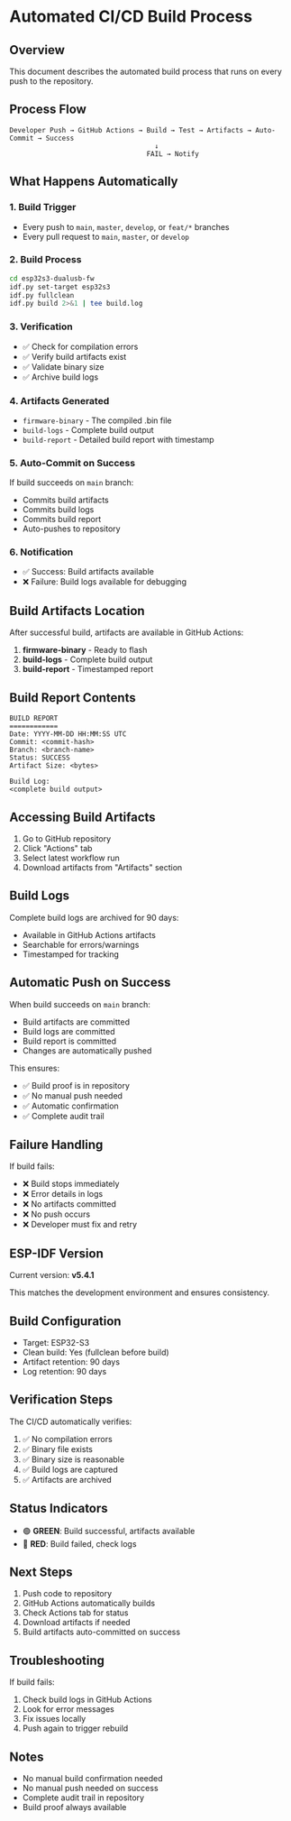 # Automated CI/CD Build Process

## Overview

This document describes the automated build process that runs on every push to the repository.

## Process Flow

```
Developer Push → GitHub Actions → Build → Test → Artifacts → Auto-Commit → Success
                                    ↓
                                  FAIL → Notify
```

## What Happens Automatically

### 1. Build Trigger
- Every push to `main`, `master`, `develop`, or `feat/*` branches
- Every pull request to `main`, `master`, or `develop`

### 2. Build Process
```bash
cd esp32s3-dualusb-fw
idf.py set-target esp32s3
idf.py fullclean
idf.py build 2>&1 | tee build.log
```

### 3. Verification
- ✅ Check for compilation errors
- ✅ Verify build artifacts exist
- ✅ Validate binary size
- ✅ Archive build logs

### 4. Artifacts Generated
- `firmware-binary` - The compiled .bin file
- `build-logs` - Complete build output
- `build-report` - Detailed build report with timestamp

### 5. Auto-Commit on Success
If build succeeds on `main` branch:
- Commits build artifacts
- Commits build logs
- Commits build report
- Auto-pushes to repository

### 6. Notification
- ✅ Success: Build artifacts available
- ❌ Failure: Build logs available for debugging

## Build Artifacts Location

After successful build, artifacts are available in GitHub Actions:

1. **firmware-binary** - Ready to flash
2. **build-logs** - Complete build output
3. **build-report** - Timestamped report

## Build Report Contents

```
BUILD REPORT
============
Date: YYYY-MM-DD HH:MM:SS UTC
Commit: <commit-hash>
Branch: <branch-name>
Status: SUCCESS
Artifact Size: <bytes>

Build Log:
<complete build output>
```

## Accessing Build Artifacts

1. Go to GitHub repository
2. Click "Actions" tab
3. Select latest workflow run
4. Download artifacts from "Artifacts" section

## Build Logs

Complete build logs are archived for 90 days:
- Available in GitHub Actions artifacts
- Searchable for errors/warnings
- Timestamped for tracking

## Automatic Push on Success

When build succeeds on `main` branch:
- Build artifacts are committed
- Build logs are committed
- Build report is committed
- Changes are automatically pushed

This ensures:
- ✅ Build proof is in repository
- ✅ No manual push needed
- ✅ Automatic confirmation
- ✅ Complete audit trail

## Failure Handling

If build fails:
- ❌ Build stops immediately
- ❌ Error details in logs
- ❌ No artifacts committed
- ❌ No push occurs
- ❌ Developer must fix and retry

## ESP-IDF Version

Current version: **v5.4.1**

This matches the development environment and ensures consistency.

## Build Configuration

- Target: ESP32-S3
- Clean build: Yes (fullclean before build)
- Artifact retention: 90 days
- Log retention: 90 days

## Verification Steps

The CI/CD automatically verifies:
1. ✅ No compilation errors
2. ✅ Binary file exists
3. ✅ Binary size is reasonable
4. ✅ Build logs are captured
5. ✅ Artifacts are archived

## Status Indicators

- 🟢 **GREEN**: Build successful, artifacts available
- 🔴 **RED**: Build failed, check logs

## Next Steps

1. Push code to repository
2. GitHub Actions automatically builds
3. Check Actions tab for status
4. Download artifacts if needed
5. Build artifacts auto-committed on success

## Troubleshooting

If build fails:
1. Check build logs in GitHub Actions
2. Look for error messages
3. Fix issues locally
4. Push again to trigger rebuild

## Notes

- No manual build confirmation needed
- No manual push needed on success
- Complete audit trail in repository
- Build proof always available

